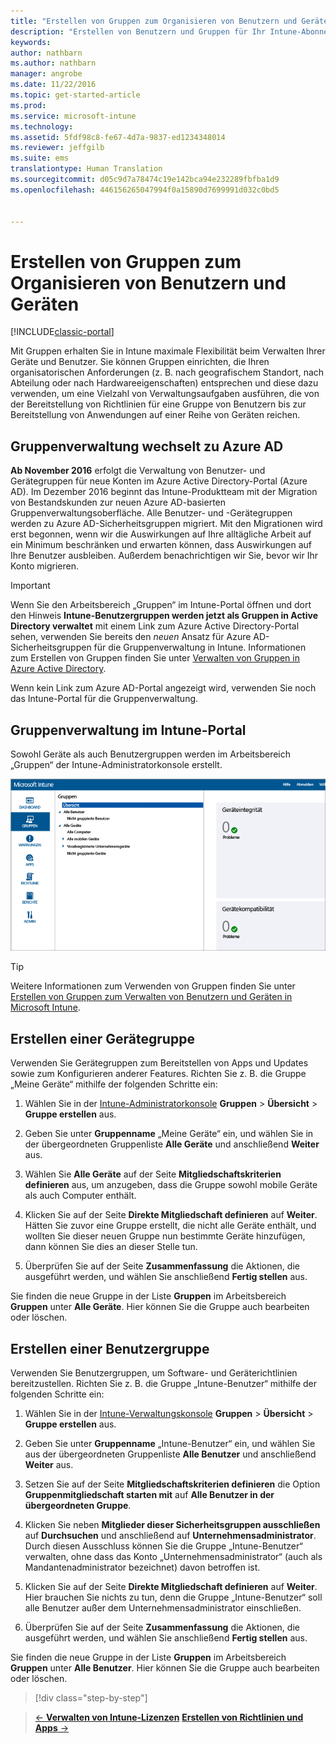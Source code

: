 ```yaml
---
title: "Erstellen von Gruppen zum Organisieren von Benutzern und Geräten | Microsoft-Dokumentation"
description: "Erstellen von Benutzern und Gruppen für Ihr Intune-Abonnement"
keywords: 
author: nathbarn
ms.author: nathbarn
manager: angrobe
ms.date: 11/22/2016
ms.topic: get-started-article
ms.prod: 
ms.service: microsoft-intune
ms.technology: 
ms.assetid: 5fdf98c8-fe67-4d7a-9837-ed1234348014
ms.reviewer: jeffgilb
ms.suite: ems
translationtype: Human Translation
ms.sourcegitcommit: d05c9d7a78474c19e142bca94e232289fbfba1d9
ms.openlocfilehash: 446156265047994f0a15890d7699991d032c0bd5


---
```



# <a name="create-groups-to-organize-users-and-devices"></a>Erstellen von Gruppen zum Organisieren von Benutzern und Geräten

[!INCLUDE[classic-portal](../includes/classic-portal.md)]

Mit Gruppen erhalten Sie in Intune maximale Flexibilität beim Verwalten Ihrer Geräte und Benutzer. Sie können Gruppen einrichten, die Ihren organisatorischen Anforderungen (z. B. nach geografischem Standort, nach Abteilung oder nach Hardwareeigenschaften) entsprechen und diese dazu verwenden, um eine Vielzahl von Verwaltungsaufgaben ausführen, die von der Bereitstellung von Richtlinien für eine Gruppe von Benutzern bis zur Bereitstellung von Anwendungen auf einer Reihe von Geräten reichen.

## <a name="group-management-moving-to-azure-ad"></a>Gruppenverwaltung wechselt zu Azure AD

**Ab November 2016** erfolgt die Verwaltung von Benutzer- und Gerätegruppen für neue Konten im Azure Active Directory-Portal (Azure AD). Im Dezember 2016 beginnt das Intune-Produktteam mit der Migration von Bestandskunden zur neuen Azure AD-basierten Gruppenverwaltungsoberfläche. Alle Benutzer- und -Gerätegruppen werden zu Azure AD-Sicherheitsgruppen migriert. Mit den Migrationen wird erst begonnen, wenn wir die Auswirkungen auf Ihre alltägliche Arbeit auf ein Minimum beschränken und erwarten können, dass Auswirkungen auf Ihre Benutzer ausbleiben. Außerdem benachrichtigen wir Sie, bevor wir Ihr Konto migrieren.


>[!IMPORTANT]
>
>Wenn Sie den Arbeitsbereich „Gruppen“ im Intune-Portal öffnen und dort den Hinweis **Intune-Benutzergruppen werden jetzt als Gruppen in Active Directory verwaltet** mit einem Link zum Azure Active Directory-Portal sehen, verwenden Sie bereits den *neuen* Ansatz für Azure AD-Sicherheitsgruppen für die Gruppenverwaltung in Intune. Informationen zum Erstellen von Gruppen finden Sie unter [Verwalten von Gruppen in Azure Active Directory](https://docs.microsoft.com/azure/active-directory/active-directory-groups-create-azure-portal).
>
>Wenn kein Link zum Azure AD-Portal angezeigt wird, verwenden Sie noch das Intune-Portal für die Gruppenverwaltung.

## <a name="group-management-in-the-intune-portal"></a>Gruppenverwaltung im Intune-Portal

Sowohl Geräte als auch Benutzergruppen werden im Arbeitsbereich „Gruppen“ der Intune-Administratorkonsole erstellt.

![Arbeitsbereich „Gruppen“ der Verwaltungskonsole](./media/groups.png)


> [!TIP]
> Weitere Informationen zum Verwenden von Gruppen finden Sie unter [Erstellen von Gruppen zum Verwalten von Benutzern und Geräten in Microsoft Intune](/intune/deploy-use/use-groups-to-manage-users-and-devices-with-microsoft-intune).


## <a name="create-a-device-group"></a>Erstellen einer Gerätegruppe
Verwenden Sie Gerätegruppen zum Bereitstellen von Apps und Updates sowie zum Konfigurieren anderer Features. Richten Sie z. B. die Gruppe „Meine Geräte“ mithilfe der folgenden Schritte ein:

1.  Wählen Sie in der [Intune-Administratorkonsole](https://manage.microsoft.com/) **Gruppen** > **Übersicht** > **Gruppe erstellen** aus.

2.  Geben Sie unter **Gruppenname** „Meine Geräte“ ein, und wählen Sie in der übergeordneten Gruppenliste **Alle Geräte** und anschließend **Weiter** aus.

3.  Wählen Sie **Alle Geräte** auf der Seite **Mitgliedschaftskriterien definieren** aus, um anzugeben, dass die Gruppe sowohl mobile Geräte als auch Computer enthält.

4.  Klicken Sie auf der Seite **Direkte Mitgliedschaft definieren** auf **Weiter**. Hätten Sie zuvor eine Gruppe erstellt, die nicht alle Geräte enthält, und wollten Sie dieser neuen Gruppe nun bestimmte Geräte hinzufügen, dann können Sie dies an dieser Stelle tun.

5.  Überprüfen Sie auf der Seite **Zusammenfassung** die Aktionen, die ausgeführt werden, und wählen Sie anschließend **Fertig stellen** aus.

Sie finden die neue Gruppe in der Liste **Gruppen** im Arbeitsbereich **Gruppen** unter **Alle Geräte**. Hier können Sie die Gruppe auch bearbeiten oder löschen.

## <a name="create-a-user-group"></a>Erstellen einer Benutzergruppe
Verwenden Sie Benutzergruppen, um Software- und Geräterichtlinien bereitzustellen. Richten Sie z. B. die Gruppe „Intune-Benutzer“ mithilfe der folgenden Schritte ein:

1.  Wählen Sie in der [Intune-Verwaltungskonsole](https://manage.microsoft.com/) **Gruppen** > **Übersicht** > **Gruppe erstellen** aus.

2.  Geben Sie unter **Gruppenname** „Intune-Benutzer“ ein, und wählen Sie aus der übergeordneten Gruppenliste **Alle Benutzer** und anschließend **Weiter** aus.

3.  Setzen Sie auf der Seite **Mitgliedschaftskriterien definieren** die Option **Gruppenmitgliedschaft starten mit** auf **Alle Benutzer in der übergeordneten Gruppe**.

4.  Klicken Sie neben **Mitglieder dieser Sicherheitsgruppen ausschließen** auf **Durchsuchen** und anschließend auf **Unternehmensadministrator**. Durch diesen Ausschluss können Sie die Gruppe „Intune-Benutzer“ verwalten, ohne dass das Konto „Unternehmensadministrator“ (auch als Mandantenadministrator bezeichnet) davon betroffen ist.

5.  Klicken Sie auf der Seite **Direkte Mitgliedschaft definieren** auf **Weiter**. Hier brauchen Sie nichts zu tun, denn die Gruppe „Intune-Benutzer“ soll alle Benutzer außer dem Unternehmensadministrator einschließen.

6.  Überprüfen Sie auf der Seite **Zusammenfassung** die Aktionen, die ausgeführt werden, und wählen Sie anschließend **Fertig stellen** aus.

Sie finden die neue Gruppe in der Liste **Gruppen** im Arbeitsbereich **Gruppen** unter **Alle Benutzer**. Hier können Sie die Gruppe auch bearbeiten oder löschen.

>[!div class="step-by-step"]

>[&larr; **Verwalten von Intune-Lizenzen**](.\start-with-a-paid-subscription-to-microsoft-intune-step-4.md)       [**Erstellen von Richtlinien und Apps** &rarr;](.\start-with-a-paid-subscription-to-microsoft-intune-step-6.md)  



<!--HONumber=Jan17_HO2-->


